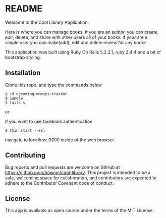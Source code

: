 # README

Welcome to the Cool Library Application.

Here is where you can manage books. If you are an author, you can create, edit, delete, and share with other users all of your books. If your are a simple user you can make(add), edit and delete review for any books.

This application was built using Ruby On Rails  5.2.2.1, ruby 2.4.4 and a bit of bootstrap styling.

## Installation

Clone this repo, and type the commands below

    $ cd upcoming-movies-tracker
    $ bundle
    $ rails s 
or

if you want to use facebook authentication

    $ thin start --ssl

navigate to localhost:3000 inside of the web browser.

    
## Contributing

Bug reports and pull requests are welcome on GitHub at https://github.com/dowpm/cool-library. This project is intended to be a safe, welcoming space for collaboration, and contributors are expected to adhere to the Contributor Covenant code of conduct.

## License

This app is available as open source under the terms of the MIT License.
